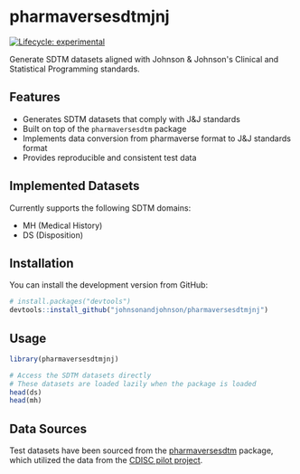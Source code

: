 # pharmaversesdtmjnj

[![Lifecycle: experimental](https://img.shields.io/badge/lifecycle-experimental-orange.svg)](https://lifecycle.r-lib.org/articles/stages.html#experimental)

Generate SDTM datasets aligned with Johnson & Johnson's Clinical and Statistical Programming standards.


## Features

- Generates SDTM datasets that comply with J&J standards
- Built on top of the `pharmaversesdtm` package
- Implements data conversion from pharmaverse format to J&J standards format
- Provides reproducible and consistent test data

## Implemented Datasets

Currently supports the following SDTM domains:
- MH (Medical History)
- DS (Disposition)


## Installation

You can install the development version from GitHub:

```r
# install.packages("devtools")
devtools::install_github("johnsonandjohnson/pharmaversesdtmjnj")
```

## Usage

```r
library(pharmaversesdtmjnj)

# Access the SDTM datasets directly
# These datasets are loaded lazily when the package is loaded
head(ds)
head(mh)
```

## Data Sources
Test datasets have been sourced from the [pharmaversesdtm](https://github.com/pharmaverse/pharmaversesdtm) package, which utilized the data from the [CDISC pilot project](https://github.com/cdisc-org/sdtm-adam-pilot-project).
